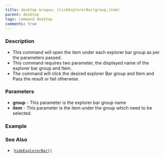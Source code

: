 ```yaml
---
title: desktop &raquo; clickExplorerBar(group,item)
parent: desktop
tags: command desktop
comments: true
---
```


### Description

- This command will open the item under each explorer bar group as per the parameters passed.
- This command requires two parameter, the displayed name of the explorer bar group and Item.
- The command will click the desired explorer Bar group and Item and Pass the result or fail otherwise.

### Parameters

- **group** -  This parameter is the explorer bar group name
- **item** -  This parameter is the item under the group which need to be selected.

### Example


### See Also

-  [`hideExplorerBar()`](hideExplorerBar)